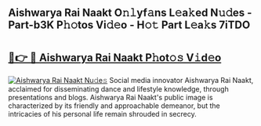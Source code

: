 ## Aishwarya Rai Naakt O𝚗𝚕yf𝚊ns L𝚎a𝚔ed N𝚞𝚍es - Part-b3K P𝚑𝚘tos Vi𝚍𝚎o - H𝚘𝚝 Part L𝚎a𝚔s 7iTDO

# <h2><a href="http://kf2w4c.oniu.top/?m=Aishwarya+Rai+Naakt">🔗👉 🔴 Aishwarya Rai Naakt P𝚑ot𝚘𝚜 V𝚒d𝚎o</a></h2>

[![Aishwarya Rai Naakt Nu𝚍e𝚜](https://i.imgur.com/0qMVB7G.gif)](http://kf2w4c.oniu.top/?m=Aishwarya+Rai+Naakt)
Social media innovator Aishwarya Rai Naakt, acclaimed for disseminating dance and lifestyle knowledge, through presentations and blogs. Aishwarya Rai Naakt's public image is characterized by its friendly and approachable demeanor, but the intricacies of his personal life remain shrouded in secrecy.  
